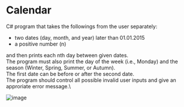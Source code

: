 # Calendar

C# program that takes the followings from the user separately:
- two dates (day, month, and year) later than 01.01.2015
- a positive number (n)

and then prints each nth day between given dates. \
The program must also print the day of the week (i.e., Monday) and the season (Winter, Spring, Summer, or Autumn). \
The first date can be before or after the second date. \
The program should control all possible invalid user inputs and give an approriate error message.\



![image](https://user-images.githubusercontent.com/73431932/226402240-da85f805-2fdb-45e0-82f1-d2ad808c4e77.png)

